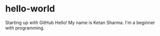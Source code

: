 # hello-world
Starting up with GitHub
Hello! My name is Ketan Sharma. I'm a beginner with programming.
